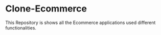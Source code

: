 # Clone-Ecommerce
This Repository is shows  all the Ecommerce applications used different functionalities.  
